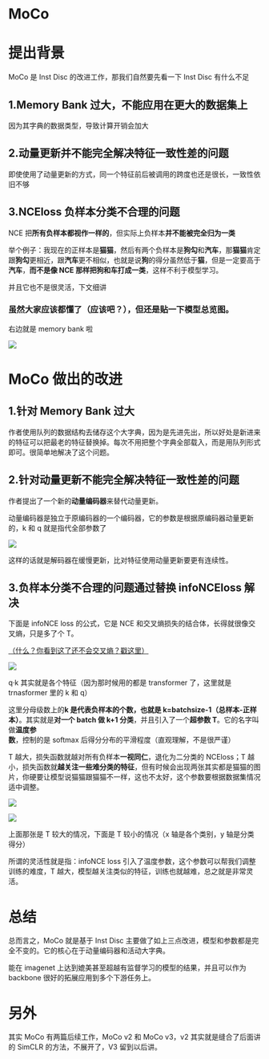 # MoCo

# 提出背景

MoCo 是 Inst Disc 的改进工作，那我们自然要先看一下 Inst Disc 有什么不足

## 1.Memory Bank 过大，不能应用在更大的数据集上

因为其字典的数据类型，导致计算开销会加大

## 2.动量更新并不能完全解决特征一致性差的问题

即使使用了动量更新的方式，同一个特征前后被调用的跨度也还是很长，一致性依旧不够

## 3.NCEloss 负样本分类不合理的问题

NCE 把<strong>所有负样本都视作一样的</strong>，但实际上负样本<strong>并不能被完全归为一类</strong>

举个例子：我现在的正样本是<strong>猫猫</strong>，然后有两个负样本是<strong>狗勾</strong>和<strong>汽车</strong>，那<strong>猫猫</strong>肯定跟<strong>狗勾</strong>更相近，跟<strong>汽车</strong>更不相似，也就是说<strong>狗</strong>的得分虽然低于<strong>猫</strong>，但是一定要高于<strong>汽车</strong>，<strong>而不是像 NCE 那样把狗和车打成一类</strong>，这样不利于模型学习。

并且它也不是很灵活，下文细讲

### 虽然大家应该都懂了（应该吧？），但还是贴一下模型总览图。

右边就是 memory bank 啦

![](https://pic-hdu-cs-wiki-1307923872.cos.ap-shanghai.myqcloud.com/boxcnKMjslIshEA5SFqc8rbmqoe.png)

# MoCo 做出的改进

## 1.针对 Memory Bank 过大

作者使用队列的数据结构去储存这个大字典，因为是先进先出，所以好处是新进来的特征可以把最老的特征替换掉。每次不用把整个字典全部载入，而是用队列形式即可。很简单地解决了这个问题。

## 2.针对动量更新不能完全解决特征一致性差的问题

作者提出了一个新的<strong>动量编码器</strong>来替代动量更新。

动量编码器是独立于原编码器的一个编码器，它的参数是根据原编码器动量更新的，k 和 q 就是指代全部参数了

![](https://pic-hdu-cs-wiki-1307923872.cos.ap-shanghai.myqcloud.com/boxcnFLSP9PtQRkgYgcMwM4idog.png)

这样的话就是解码器在缓慢更新，比对特征使用动量更新要更有连续性。

## 3.负样本分类不合理的问题通过替换 infoNCEloss 解决

下面是 infoNCE loss 的公式，它是 NCE 和交叉熵损失的结合体，长得就很像交叉熵，只是多了个 T。

[（什么？你看到这了还不会交叉熵？戳这里）](https://zhuanlan.zhihu.com/p/149186719)

![](https://pic-hdu-cs-wiki-1307923872.cos.ap-shanghai.myqcloud.com/boxcnnWI38bkSzeCe5TtVTBCrNh.png)

q·k 其实就是各个特征（因为那时候用的都是 transformer 了，这里就是 trnasformer 里的 k 和 q）

这里分母级数上的<strong>k 是代表负样本的个数，也就是  k=batchsize-1（总样本-正样本）</strong>。其实就是<strong>对一个 batch 做 k+1 分类</strong>，并且引入了一个<strong>超参数 T</strong>。它的名字叫做<strong>温度参数</strong>，控制的是 softmax 后得分分布的平滑程度（直观理解，不是很严谨）

T 越大，损失函数就越对所有负样本<strong>一视同仁</strong>，退化为二分类的 NCEloss；T 越小，损失函数就<strong>越关注一些难分类的特征</strong>，但有时候会出现两张其实都是猫猫的图片，你硬要让模型说猫猫跟猫猫不一样，这也不太好，这个参数要根据数据集情况适中调整。

![](https://pic-hdu-cs-wiki-1307923872.cos.ap-shanghai.myqcloud.com/boxcnhuabU9XzXmVQfu0ruENs83.png)

![](https://pic-hdu-cs-wiki-1307923872.cos.ap-shanghai.myqcloud.com/boxcnsGpqCNePn2G34GnJqPieBf.png)

上面那张是 T 较大的情况，下面是 T 较小的情况（x 轴是各个类别，y 轴是分类得分）

所谓的灵活性就是指：infoNCE loss 引入了温度参数，这个参数可以帮我们调整训练的难度，T 越大，模型越关注类似的特征，训练也就越难，总之就是非常灵活。

# 总结

总而言之，MoCo 就是基于 Inst Disc 主要做了如上三点改进，模型和参数都是完全不变的。它的核心在于动量编码器和活动大字典。

能在 imagenet 上达到媲美甚至超越有监督学习的模型的结果，并且可以作为 backbone 很好的拓展应用到多个下游任务上。

# 另外

其实 MoCo 有两篇后续工作，MoCo v2 和 MoCo v3，v2 其实就是缝合了后面讲的 SimCLR 的方法，不展开了，V3 留到以后讲。
